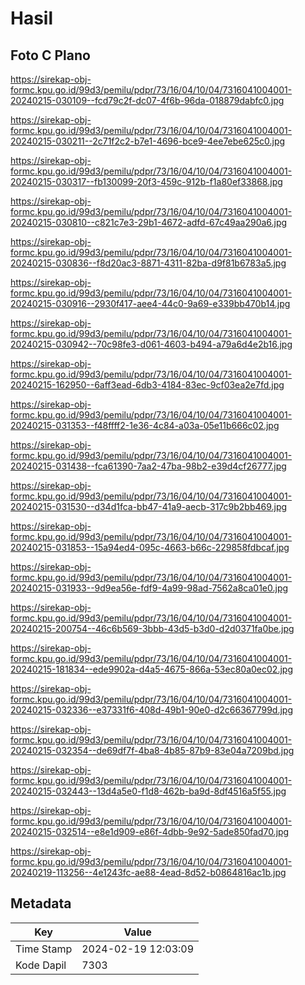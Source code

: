 # Hasil

## Foto C Plano

https://sirekap-obj-formc.kpu.go.id/99d3/pemilu/pdpr/73/16/04/10/04/7316041004001-20240215-030109--fcd79c2f-dc07-4f6b-96da-018879dabfc0.jpg

https://sirekap-obj-formc.kpu.go.id/99d3/pemilu/pdpr/73/16/04/10/04/7316041004001-20240215-030211--2c71f2c2-b7e1-4696-bce9-4ee7ebe625c0.jpg

https://sirekap-obj-formc.kpu.go.id/99d3/pemilu/pdpr/73/16/04/10/04/7316041004001-20240215-030317--fb130099-20f3-459c-912b-f1a80ef33868.jpg

https://sirekap-obj-formc.kpu.go.id/99d3/pemilu/pdpr/73/16/04/10/04/7316041004001-20240215-030810--c821c7e3-29b1-4672-adfd-67c49aa290a6.jpg

https://sirekap-obj-formc.kpu.go.id/99d3/pemilu/pdpr/73/16/04/10/04/7316041004001-20240215-030836--f8d20ac3-8871-4311-82ba-d9f81b6783a5.jpg

https://sirekap-obj-formc.kpu.go.id/99d3/pemilu/pdpr/73/16/04/10/04/7316041004001-20240215-030916--2930f417-aee4-44c0-9a69-e339bb470b14.jpg

https://sirekap-obj-formc.kpu.go.id/99d3/pemilu/pdpr/73/16/04/10/04/7316041004001-20240215-030942--70c98fe3-d061-4603-b494-a79a6d4e2b16.jpg

https://sirekap-obj-formc.kpu.go.id/99d3/pemilu/pdpr/73/16/04/10/04/7316041004001-20240215-162950--6aff3ead-6db3-4184-83ec-9cf03ea2e7fd.jpg

https://sirekap-obj-formc.kpu.go.id/99d3/pemilu/pdpr/73/16/04/10/04/7316041004001-20240215-031353--f48ffff2-1e36-4c84-a03a-05e11b666c02.jpg

https://sirekap-obj-formc.kpu.go.id/99d3/pemilu/pdpr/73/16/04/10/04/7316041004001-20240215-031438--fca61390-7aa2-47ba-98b2-e39d4cf26777.jpg

https://sirekap-obj-formc.kpu.go.id/99d3/pemilu/pdpr/73/16/04/10/04/7316041004001-20240215-031530--d34d1fca-bb47-41a9-aecb-317c9b2bb469.jpg

https://sirekap-obj-formc.kpu.go.id/99d3/pemilu/pdpr/73/16/04/10/04/7316041004001-20240215-031853--15a94ed4-095c-4663-b66c-229858fdbcaf.jpg

https://sirekap-obj-formc.kpu.go.id/99d3/pemilu/pdpr/73/16/04/10/04/7316041004001-20240215-031933--9d9ea56e-fdf9-4a99-98ad-7562a8ca01e0.jpg

https://sirekap-obj-formc.kpu.go.id/99d3/pemilu/pdpr/73/16/04/10/04/7316041004001-20240215-200754--46c6b569-3bbb-43d5-b3d0-d2d0371fa0be.jpg

https://sirekap-obj-formc.kpu.go.id/99d3/pemilu/pdpr/73/16/04/10/04/7316041004001-20240215-181834--ede9902a-d4a5-4675-866a-53ec80a0ec02.jpg

https://sirekap-obj-formc.kpu.go.id/99d3/pemilu/pdpr/73/16/04/10/04/7316041004001-20240215-032336--e37331f6-408d-49b1-90e0-d2c66367799d.jpg

https://sirekap-obj-formc.kpu.go.id/99d3/pemilu/pdpr/73/16/04/10/04/7316041004001-20240215-032354--de69df7f-4ba8-4b85-87b9-83e04a7209bd.jpg

https://sirekap-obj-formc.kpu.go.id/99d3/pemilu/pdpr/73/16/04/10/04/7316041004001-20240215-032443--13d4a5e0-f1d8-462b-ba9d-8df4516a5f55.jpg

https://sirekap-obj-formc.kpu.go.id/99d3/pemilu/pdpr/73/16/04/10/04/7316041004001-20240215-032514--e8e1d909-e86f-4dbb-9e92-5ade850fad70.jpg

https://sirekap-obj-formc.kpu.go.id/99d3/pemilu/pdpr/73/16/04/10/04/7316041004001-20240219-113256--4e1243fc-ae88-4ead-8d52-b0864816ac1b.jpg


## Metadata

| Key        | Value               |
| ---------- | ------------------- |
| Time Stamp | 2024-02-19 12:03:09 |
| Kode Dapil | 7303                |



